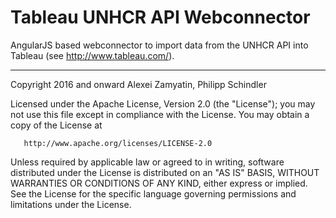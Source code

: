 # Tableau UNHCR API Webconnector

AngularJS based webconnector to import data from the UNHCR API into Tableau (see http://www.tableau.com/).








---------------------------------------------------------------------------
Copyright 2016 and onward Alexei Zamyatin, Philipp Schindler

   Licensed under the Apache License, Version 2.0 (the "License");
   you may not use this file except in compliance with the License.
   You may obtain a copy of the License at

       http://www.apache.org/licenses/LICENSE-2.0

   Unless required by applicable law or agreed to in writing, software
   distributed under the License is distributed on an "AS IS" BASIS,
   WITHOUT WARRANTIES OR CONDITIONS OF ANY KIND, either express or implied.
   See the License for the specific language governing permissions and
   limitations under the License.
